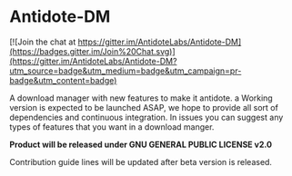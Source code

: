 # Antidote-DM

[![Join the chat at https://gitter.im/AntidoteLabs/Antidote-DM](https://badges.gitter.im/Join%20Chat.svg)](https://gitter.im/AntidoteLabs/Antidote-DM?utm_source=badge&utm_medium=badge&utm_campaign=pr-badge&utm_content=badge)

A download manager with new features to make it antidote.
a Working version is expected to be launched ASAP, we hope to provide all sort of dependencies and continuous integration.
In issues you can suggest any types of features that you want in a download manger.

**Product will be released under GNU GENERAL PUBLIC LICENSE v2.0**

Contribution guide lines will be updated after beta version is released.
